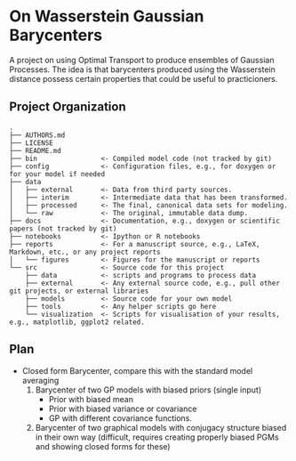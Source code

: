 On Wasserstein Gaussian Barycenters
==============================

A project on using Optimal Transport to produce ensembles of Gaussian Processes. The idea is that barycenters produced using the Wasserstein distance possess certain properties that could be useful to practicioners.

Project Organization
--------------------

```
.
├── AUTHORS.md
├── LICENSE
├── README.md
├── bin                <- Compiled model code (not tracked by git)
├── config             <- Configuration files, e.g., for doxygen or for your model if needed
├── data
│   ├── external       <- Data from third party sources.
│   ├── interim        <- Intermediate data that has been transformed.
│   ├── processed      <- The final, canonical data sets for modeling.
│   └── raw            <- The original, immutable data dump.
├── docs               <- Documentation, e.g., doxygen or scientific papers (not tracked by git)
├── notebooks          <- Ipython or R notebooks
├── reports            <- For a manuscript source, e.g., LaTeX, Markdown, etc., or any project reports
│   └── figures        <- Figures for the manuscript or reports
└── src                <- Source code for this project
    ├── data           <- scripts and programs to process data
    ├── external       <- Any external source code, e.g., pull other git projects, or external libraries
    ├── models         <- Source code for your own model
    ├── tools          <- Any helper scripts go here
    └── visualization  <- Scripts for visualisation of your results, e.g., matplotlib, ggplot2 related.
```

Plan
-----------------

* Closed form Barycenter, compare this with the standard model averaging
    1. Barycenter of two GP models with biased priors (single input)
        - Prior with biased mean
        - Prior with biased variance or covariance
        - GP with different covariance functions.
    2. Barycenter of two graphical models with conjugacy structure biased in their own way
        (difficult, requires creating properly biased PGMs and showing closed forms for these)
